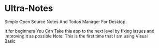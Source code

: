 # Ultra-Notes
Simple Open Source Notes And Todos Manager For Desktop.

It for beginners
You Can Take this app to the next level by fixing issues and improving it as possible
Note: This is the first time that I am using Visual Basic
